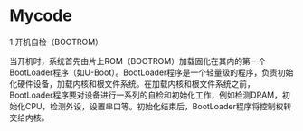 # Mycode
1.开机自检（BOOTROM）

当开机时，系统首先由片上ROM（BOOTROM）加载固化在其内的第一个BootLoader程序（如U-Boot）。BootLoader程序是一个轻量级的程序，负责初始化硬件设备，加载内核和根文件系统。在加载内核和根文件系统之前，BootLoader程序要对设备进行一系列的自检和初始化工作，例如检测DRAM，初始化CPU，检测外设，设置串口等。初始化结束后，BootLoader程序将控制权转交给内核。
